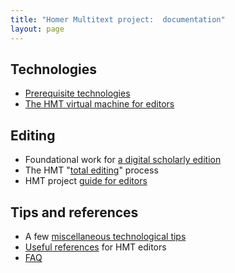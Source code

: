 ```yaml
---
title: "Homer Multitext project:  documentation"
layout: page
---
```



## Technologies ##


- [Prerequisite technologies](tech)
- [The HMT virtual machine for editors](vm)

## Editing ##


- Foundational work for [a digital scholarly edition](dse)
- The HMT "[total editing](totaled)" process
- HMT project [guide for editors](http://homermultitext.github.io/hmt-editors-guide/editorial-policies/)

## Tips and references ##


- A few [miscellaneous technological tips](tips)
- [Useful references](references) for HMT editors
- [FAQ](faq)

